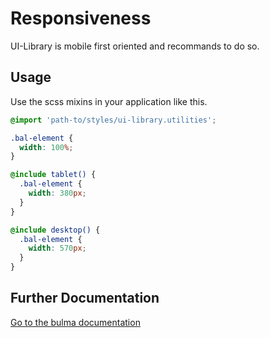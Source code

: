 # Responsiveness

UI-Library is mobile first oriented and recommands to do so.

## Usage

Use the scss mixins in your application like this.

```scss
@import 'path-to/styles/ui-library.utilities';

.bal-element {
  width: 100%;
}

@include tablet() {
  .bal-element {
    width: 380px;
  }
}

@include desktop() {
  .bal-element {
    width: 570px;
  }
}
```

## Further Documentation

[Go to the bulma documentation](http://bulma.io/documentation/overview/responsiveness/)
